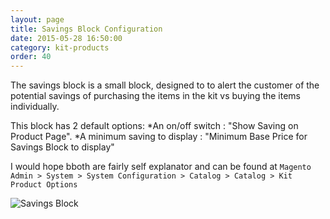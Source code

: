 ```yaml
---
layout: page
title: Savings Block Configuration
date: 2015-05-28 16:50:00
category: kit-products
order: 40
---
```


The savings block is a small block, designed to to alert the customer of the potential savings of purchasing the items in the kit vs buying the items individually.

This block has 2 default options:
*An on/off switch : "Show Saving on Product Page".
*A minimum saving to display : "Minimum Base Price for Savings Block to display"

I would hope bboth are fairly self explanator and can be found at ```Magento Admin > System > System Configuration > Catalog > Catalog > Kit Product Options```

![Savings Block](../assets/images/kit-products/configuration/savings-block.jpg "Savings Block")